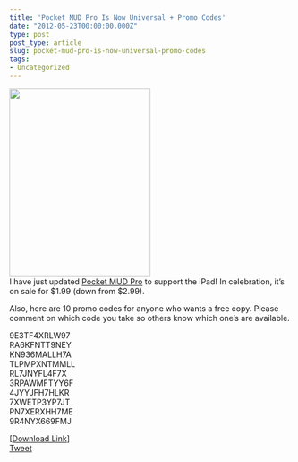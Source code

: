 ```yaml
---
title: 'Pocket MUD Pro Is Now Universal + Promo Codes'
date: "2012-05-23T00:00:00.000Z"
type: post 
post_type: article
slug: pocket-mud-pro-is-now-universal-promo-codes
tags: 
- Uncategorized
---
```

<div>
  <img class="alignright" title="Pocket MUD" src="http://a4.mzstatic.com/us/r1000/115/Purple/v4/20/1a/9d/201a9de0-3acb-0d0b-7b67-d14a2ade5ed8/mza_5672073799134205458.480x480-75.jpg" alt="" width="252" height="336" />
</div>

<div>
  I have just updated <a title="" href="http://itunes.apple.com/us/app/pocket-mud-pro/id511678455?mt=8" target="">Pocket MUD Pro</a> to support the iPad! In celebration, it&#8217;s on sale for $1.99 (down from $2.99).
</div>

<div>
</div>

Also, here are 10 promo codes for anyone who wants a free copy. Please comment on which code you take so others know which one&#8217;s are available.

<div>
  9E3TF4XRLW97
</div>

<div>
  <div>
    RA6KFNTT9NEY
  </div>
  
  <div>
    KN936MALLH7A
  </div>
  
  <div>
    TLPMPXNTMMLL
  </div>
  
  <div>
    RL7JNYFL4F7X
  </div>
  
  <div>
    3RPAWMFTYY6F
  </div>
  
  <div>
    4JYYJFH7HLKR
  </div>
  
  <div>
    7XWETP3YP7JT
  </div>
  
  <div>
    PN7XERXHH7ME
  </div>
  
  <div>
    9R4NYX669FMJ
  </div>
  
  <div>
  </div></p> 
  
  <div>
    [<a title="" href="http://itunes.apple.com/us/app/pocket-mud-pro/id511678455?mt=8" target="">Download Link</a>]
  </div>
</div>

<div>
</div>

<div style="">
  <a href="http://twitter.com/share" class="twitter-share-button" data-count="horizontal" data-text="Pocket MUD Pro Is Now Universal + Promo Codes" data-url="http://brandontreb.com/pocket-mud-pro-is-now-universal-promo-codes"  data-via="brandontreb" data-related="brandontreb:">Tweet</a>
</div>
